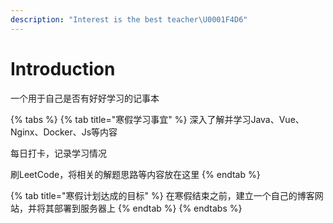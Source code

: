 ```yaml
---
description: "Interest is the best teacher\U0001F4D6"
---
```


# Introduction

一个用于自己是否有好好学习的记事本

{% tabs %}
{% tab title="寒假学习事宜" %}
深入了解并学习Java、Vue、Nginx、Docker、Js等内容

每日打卡，记录学习情况

刷LeetCode，将相关的解题思路等内容放在这里
{% endtab %}

{% tab title="寒假计划达成的目标" %}
在寒假结束之前，建立一个自己的博客网站，并将其部署到服务器上
{% endtab %}
{% endtabs %}

